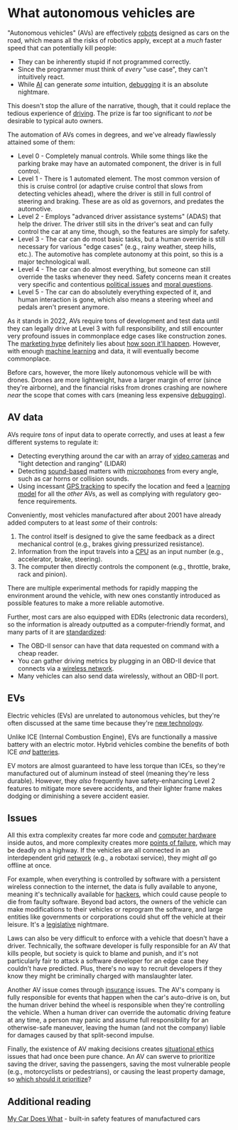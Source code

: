 
# What autonomous vehicles are

"Autonomous vehicles" (AVs) are effectively [robots](computers-robotics.md) designed as cars on the road, which means all the risks of robotics apply, except at a *much* faster speed that can potentially kill people:

- They can be inherently stupid if not programmed correctly.
- Since the programmer must think of *every* "use case", they can't intuitively react.
- While [AI](computers-ai.md) can generate *some* intuition, [debugging](computers-software-redesign.md) it is an absolute nightmare.

This doesn't stop the allure of the narrative, though, that it could replace the tedious experience of [driving](autos.md). The prize is far too significant to *not* be desirable to typical auto owners.

The automation of AVs comes in degrees, and we've already flawlessly attained some of them:

- Level 0 - Completely manual controls. While some things like the parking brake may have an automated component, the driver is in full control.
- Level 1 - There is 1 automated element. The most common version of this is cruise control (or adaptive cruise control that slows from detecting vehicles ahead), where the driver is still in full control of steering and braking. These are as old as governors, and predates the automotive.
- Level 2 - Employs "advanced driver assistance systems" (ADAS) that help the driver. The driver still sits in the driver's seat and can fully control the car at any time, though, so the features are simply for safety.
- Level 3 - The car can do most basic tasks, but a human override is still necessary for various "edge cases" (e.g., rainy weather, steep hills, etc.). The automotive has complete autonomy at this point, so this is a major technological wall.
- Level 4 - The car can do almost everything, but someone can still override the tasks whenever they need. Safety concerns mean it creates very specific and contentious [political issues](power.md) and [moral questions](paradoxes.md).
- Level 5 - The car can do absolutely everything expected of it, and human interaction is gone, which also means a steering wheel and pedals aren't present anymore.

As it stands in 2022, AVs require tons of development and test data until they can legally drive at Level 3 with full responsibility, and still encounter very profound issues in commonplace edge cases like construction zones. The [marketing hype](marketing.md) definitely lies about [how soon it'll happen](trends.md). However, with enough [machine learning](computers-ai-ml.md) and data, it will eventually become commonplace.

Before cars, however, the more likely autonomous vehicle will be with drones. Drones are more lightweight, have a larger margin of error (since they're airborne), and the financial risks from drones crashing are nowhere *near* the scope that comes with cars (meaning less expensive [debugging](computers-software-redesign.md)).

## AV data

AVs require *tons* of input data to operate correctly, and uses at least a few different systems to regulate it:

- Detecting everything around the car with an array of [video cameras](engineering-camera.md) and "light detection and ranging" (LIDAR)
- Detecting [sound-based](computers-speakersmic.md) matters with [microphones](computers-speakersmic.md) from every angle, such as car horns or collision sounds.
- Using incessant [GPS tracking](logistics-navigation.md) to specify the location and feed a [learning model](computers-ai-ml.md) for all the *other* AVs, as well as complying with regulatory geo-fence requirements.

Conveniently, most vehicles manufactured after about 2001 have already added computers to at least *some* of their controls:

1. The control itself is designed to give the same feedback as a direct mechanical control (e.g., brakes giving pressurized resistance).
2. Information from the input travels into a [CPU](computers-cpu.md) as an input number (e.g., accelerator, brake, steering).
3. The computer then directly controls the component (e.g., throttle, brake, rack and pinion).

There are multiple experimental methods for rapidly mapping the environment around the vehicle, with new ones constantly introduced as possible features to make a more reliable automotive.

Further, most cars are also equipped with EDRs (electronic data recorders), so the information is already outputted as a computer-friendly format, and many parts of it are [standardized](standards-computers.md):

- The OBD-II sensor can have that data requested on command with a cheap reader.
- You can gather driving metrics by plugging in an OBD-II device that connects via a [wireless network](networks-computer.md).
- Many vehicles can also send data wirelessly, without an OBD-II port.

## EVs

Electric vehicles (EVs) are unrelated to autonomous vehicles, but they're often discussed at the same time because they're [new technology](trends.md).

Unlike ICE (Internal Combustion Engine), EVs are functionally a massive battery with an electric motor. Hybrid vehicles combine the benefits of both ICE *and* [batteries](engineering-electrical.md).

EV motors are almost guaranteed to have less torque than ICEs, so they're manufactured out of aluminum instead of steel (meaning they're less durable). However, they *also* frequently have safety-enhancing Level 2 features to mitigate more severe accidents, and their lighter frame makes dodging or diminishing a severe accident easier.

## Issues

All this extra complexity creates far more code and [computer hardware](computers-hardware.md) inside autos, and more complexity creates more [points of failure](fix.md), which may be deadly on a highway. If the vehicles are all connected in an interdependent grid [network](networks-computer.md) (e.g., a robotaxi service), they might *all* go offline at once.

For example, when everything is controlled by software with a persistent wireless connection to the internet, the data is fully available to anyone, meaning it's technically available for [hackers](hacking.md), which could cause people to die from faulty software. Beyond bad actors, the owners of the vehicle can make modifications to their vehicles or reprogram the software, and large entities like governments or corporations could shut off the vehicle at their leisure. It's a [legislative](people-rules.md) nightmare.

Laws can also be very difficult to enforce with a vehicle that doesn't have a driver. Technically, the software developer is fully responsible for an AV that kills people, but society is quick to blame and punish, and it's not particularly fair to attack a software developer for an edge case they couldn't have predicted. Plus, there's no way to recruit developers if they know they might be criminally charged with manslaughter later.

Another AV issue comes through [insurance](money-insurance.md) issues. The AV's company is fully responsible for events that happen when the car's auto-drive is on, but the human driver behind the wheel is responsible when they're controlling the vehicle. When a human driver can override the automatic driving feature at any time, a person may panic and assume full responsibility for an otherwise-safe maneuver, leaving the human (and not the company) liable for damages caused by that split-second impulse.

Finally, the existence of AV making decisions creates [situational ethics](morality.md) issues that had once been pure chance. An AV can swerve to prioritize saving the driver, saving the passengers, saving the most vulnerable people (e.g., motorcyclists or pedestrians), or causing the least property damage, so [which should it prioritize](paradoxes.md)?

## Additional reading

[My Car Does What](https://mycardoeswhat.org/) - built-in safety features of manufactured cars
